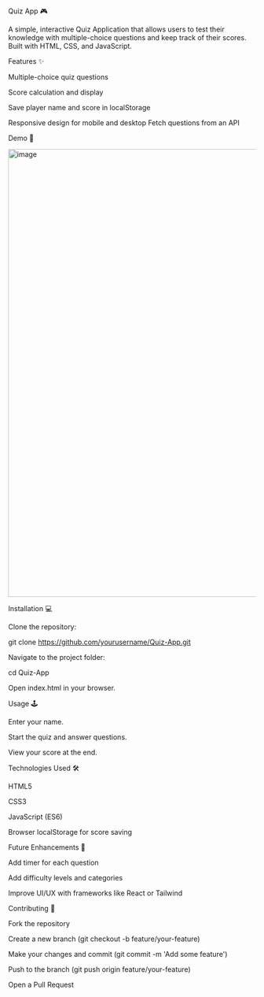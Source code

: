 Quiz App 🎮

A simple, interactive Quiz Application that allows users to test their knowledge with multiple-choice questions and keep track of their scores.
Built with HTML, CSS, and JavaScript.

Features ✨

Multiple-choice quiz questions

Score calculation and display

Save player name and score in localStorage

Responsive design for mobile and desktop
Fetch questions from an API


Demo 📸

<img width="1882" height="910" alt="image" src="https://github.com/user-attachments/assets/46802514-8921-4c7d-b1a9-77dd574209bf" />


Installation 💻

Clone the repository:

git clone https://github.com/yourusername/Quiz-App.git


Navigate to the project folder:

cd Quiz-App


Open index.html in your browser.

Usage 🕹️

Enter your name.

Start the quiz and answer questions.

View your score at the end.


Technologies Used 🛠️

HTML5

CSS3

JavaScript (ES6)

Browser localStorage for score saving

Future Enhancements 🚀

Add timer for each question

Add difficulty levels and categories

Improve UI/UX with frameworks like React or Tailwind

Contributing 🤝

Fork the repository

Create a new branch (git checkout -b feature/your-feature)

Make your changes and commit (git commit -m 'Add some feature')

Push to the branch (git push origin feature/your-feature)

Open a Pull Request

